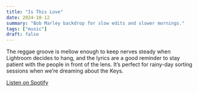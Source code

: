```yaml
---
title: "Is This Love"
date: 2024-10-12
summary: "Bob Marley backdrop for slow edits and slower mornings."
tags: ["music"]
draft: false
---
```


The reggae groove is mellow enough to keep nerves steady when Lightroom decides to hang, and the lyrics are a good reminder to stay patient with the people in front of the lens. It’s perfect for rainy-day sorting sessions when we’re dreaming about the Keys.

[Listen on Spotify](https://open.spotify.com/search/bob%20marley%20is%20this%20love)
